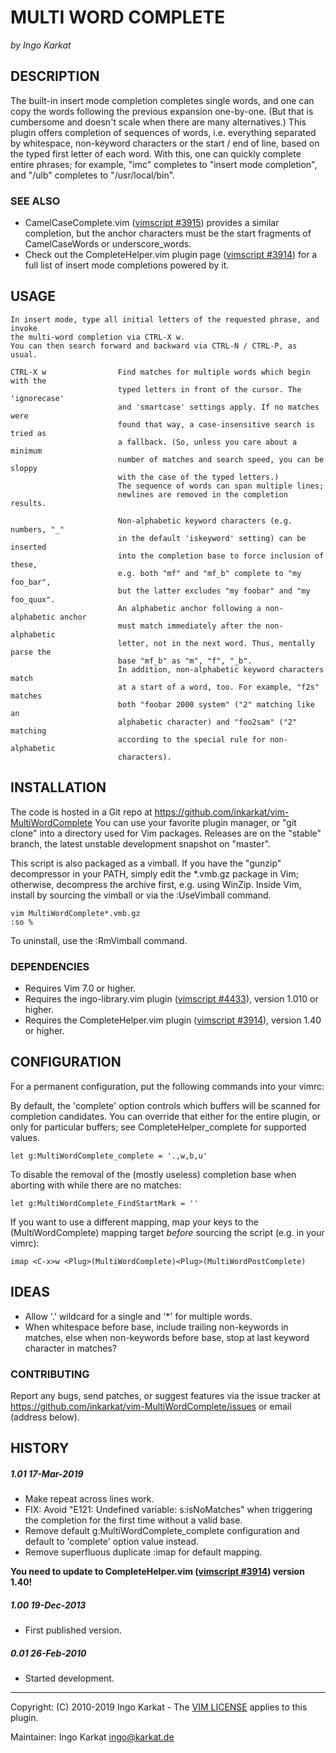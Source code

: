 MULTI WORD COMPLETE
===============================================================================
_by Ingo Karkat_

DESCRIPTION
------------------------------------------------------------------------------

The built-in insert mode completion completes single words, and one can copy
the words following the previous expansion one-by-one. (But that is cumbersome
and doesn't scale when there are many alternatives.)
This plugin offers completion of sequences of words, i.e. everything separated
by whitespace, non-keyword characters or the start / end of line, based on the
typed first letter of each word. With this, one can quickly complete entire
phrases; for example, "imc" completes to "insert mode completion", and "/ulb"
completes to "/usr/local/bin".

### SEE ALSO

- CamelCaseComplete.vim ([vimscript #3915](http://www.vim.org/scripts/script.php?script_id=3915)) provides a similar completion, but
  the anchor characters must be the start fragments of CamelCaseWords or
  underscore\_words.
- Check out the CompleteHelper.vim plugin page ([vimscript #3914](http://www.vim.org/scripts/script.php?script_id=3914)) for a full
  list of insert mode completions powered by it.

USAGE
------------------------------------------------------------------------------

    In insert mode, type all initial letters of the requested phrase, and invoke
    the multi-word completion via CTRL-X w.
    You can then search forward and backward via CTRL-N / CTRL-P, as usual.

    CTRL-X w                Find matches for multiple words which begin with the
                            typed letters in front of the cursor. The 'ignorecase'
                            and 'smartcase' settings apply. If no matches were
                            found that way, a case-insensitive search is tried as
                            a fallback. (So, unless you care about a minimum
                            number of matches and search speed, you can be sloppy
                            with the case of the typed letters.)
                            The sequence of words can span multiple lines;
                            newlines are removed in the completion results.

                            Non-alphabetic keyword characters (e.g. numbers, "_"
                            in the default 'iskeyword' setting) can be inserted
                            into the completion base to force inclusion of these,
                            e.g. both "mf" and "mf_b" complete to "my foo_bar",
                            but the latter excludes "my foobar" and "my foo_quux".
                            An alphabetic anchor following a non-alphabetic anchor
                            must match immediately after the non-alphabetic
                            letter, not in the next word. Thus, mentally parse the
                            base "mf_b" as "m", "f", "_b".
                            In addition, non-alphabetic keyword characters match
                            at a start of a word, too. For example, "f2s" matches
                            both "foobar 2000 system" ("2" matching like an
                            alphabetic character) and "foo2sam" ("2" matching
                            according to the special rule for non-alphabetic
                            characters).

INSTALLATION
------------------------------------------------------------------------------

The code is hosted in a Git repo at
    https://github.com/inkarkat/vim-MultiWordComplete
You can use your favorite plugin manager, or "git clone" into a directory used
for Vim packages. Releases are on the "stable" branch, the latest unstable
development snapshot on "master".

This script is also packaged as a vimball. If you have the "gunzip"
decompressor in your PATH, simply edit the \*.vmb.gz package in Vim; otherwise,
decompress the archive first, e.g. using WinZip. Inside Vim, install by
sourcing the vimball or via the :UseVimball command.

    vim MultiWordComplete*.vmb.gz
    :so %

To uninstall, use the :RmVimball command.

### DEPENDENCIES

- Requires Vim 7.0 or higher.
- Requires the ingo-library.vim plugin ([vimscript #4433](http://www.vim.org/scripts/script.php?script_id=4433)), version 1.010 or
  higher.
- Requires the CompleteHelper.vim plugin ([vimscript #3914](http://www.vim.org/scripts/script.php?script_id=3914)), version 1.40 or
  higher.

CONFIGURATION
------------------------------------------------------------------------------

For a permanent configuration, put the following commands into your vimrc:

By default, the 'complete' option controls which buffers will be scanned for
completion candidates. You can override that either for the entire plugin, or
only for particular buffers; see CompleteHelper\_complete for supported
values.

    let g:MultiWordComplete_complete = '.,w,b,u'

To disable the removal of the (mostly useless) completion base when aborting
with <Esc> while there are no matches:

    let g:MultiWordComplete_FindStartMark = ''

If you want to use a different mapping, map your keys to the
<Plug>(MultiWordComplete) mapping target _before_ sourcing the script (e.g.
in your vimrc):

    imap <C-x>w <Plug>(MultiWordComplete)<Plug>(MultiWordPostComplete)

IDEAS
------------------------------------------------------------------------------

- Allow '.' wildcard for a single and '\*' for multiple words.
- When whitespace before base, include trailing non-keywords in matches, else
  when non-keywords before base, stop at last keyword character in matches?

### CONTRIBUTING

Report any bugs, send patches, or suggest features via the issue tracker at
https://github.com/inkarkat/vim-MultiWordComplete/issues or email (address
below).

HISTORY
------------------------------------------------------------------------------

##### 1.01    17-Mar-2019
- Make repeat across lines work.
- FIX: Avoid "E121: Undefined variable: s:isNoMatches" when triggering the
  completion for the first time without a valid base.
- Remove default g:MultiWordComplete\_complete configuration and default to
  'complete' option value instead.
- Remove superfluous duplicate :imap for default mapping.

__You need to update to CompleteHelper.vim ([vimscript #3914](http://www.vim.org/scripts/script.php?script_id=3914)) version 1.40!__

##### 1.00    19-Dec-2013
- First published version.

##### 0.01    26-Feb-2010
- Started development.

------------------------------------------------------------------------------
Copyright: (C) 2010-2019 Ingo Karkat -
The [VIM LICENSE](http://vimdoc.sourceforge.net/htmldoc/uganda.html#license) applies to this plugin.

Maintainer:     Ingo Karkat <ingo@karkat.de>
